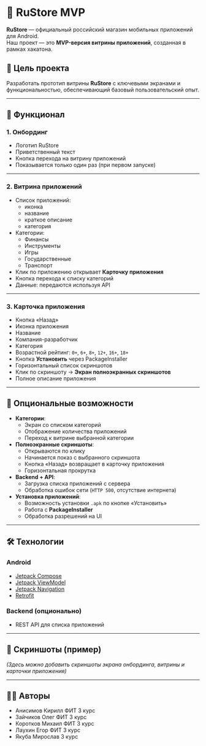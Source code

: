 # 📱 RuStore MVP

**RuStore** — официальный российский магазин мобильных приложений для Android.  
Наш проект — это **MVP-версия витрины приложений**, созданная в рамках хакатона.

## 🎯 Цель проекта
Разработать прототип витрины **RuStore** с ключевыми экранами и функциональностью, обеспечивающий базовый пользовательский опыт.

---

## 🚀 Функционал

### 1. Онбординг
- Логотип RuStore  
- Приветственный текст  
- Кнопка перехода на витрину приложений  
- Показывается только один раз (при первом запуске)  

---

### 2. Витрина приложений
- Список приложений:
  - иконка  
  - название  
  - краткое описание  
  - категория  
- Категории:
  - Финансы
  - Инструменты
  - Игры
  - Государственные
  - Транспорт  
- Клик по приложению открывает **Карточку приложения**  
- Кнопка перехода к списку категорий  
- Данные: передаются используя API 

---

### 3. Карточка приложения
- Кнопка «Назад»  
- Иконка приложения  
- Название  
- Компания-разработчик  
- Категория  
- Возрастной рейтинг: `0+`, `6+`, `8+`, `12+`, `16+`, `18+`  
- Кнопка **Установить** через PackageInstaller
- Горизонтальный список скриншотов  
- Клик по скриншоту → **Экран полноэкранных скриншотов**  
- Полное описание приложения  

---

## 🌟 Опциональные возможности
- **Категории**:
  - Экран со списком категорий  
  - Отображение количества приложений  
  - Переход к витрине выбранной категории  
- **Полноэкранные скриншоты**:
  - Открываются по клику  
  - Начинается показ с выбранного скриншота  
  - Кнопка «Назад» возвращает в карточку приложения  
  - Горизонтальная прокрутка  
- **Backend + API**:
  - Загрузка списка приложений с сервера  
  - Обработка ошибок сети (`HTTP 500`, отсутствие интернета)  
- **Установка приложений**:
  - Возможность установки `.apk` по кнопке «Установить»  
  - Работа с **PackageInstaller**  
  - Обработка разрешений на UI  

---

## 🛠️ Технологии

### Android
- [Jetpack Compose](https://developer.android.com/jetpack/compose)  
- [Jetpack ViewModel](https://developer.android.com/topic/libraries/architecture/viewmodel)  
- [Jetpack Navigation](https://developer.android.com/guide/navigation)  
- [Retrofit](https://square.github.io/retrofit/)  

### Backend (опционально)
- REST API для списка приложений  

---

## 📌 Скриншоты (пример)
*(Здесь можно добавить скриншоты экрана онбординга, витрины и карточки приложения)*

---

## 👨‍💻 Авторы
- Анисимов Кирилл ФИТ 3 курс
- Зайчиков Олег ФИТ 3 курс
- Коротков Михаил ФИТ 3 курс
- Лаухин Егор ФИТ 3 курс 
- Якуба Мирослав 3 курс

